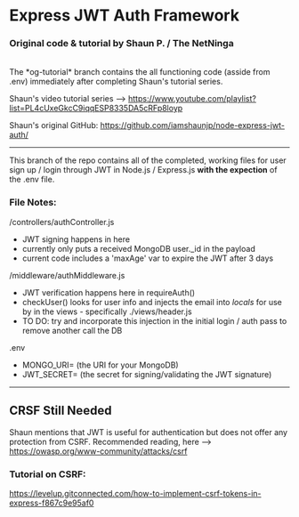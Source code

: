 # Express JWT Auth Framework
### Original code & tutorial by Shaun P. / The NetNinga
<br>
The *og-tutorial* branch contains the all functioning code (asside from .env) immediately after completing Shaun's tutorial series.

<br>

Shaun's video tutorial series --> https://www.youtube.com/playlist?list=PL4cUxeGkcC9iqqESP8335DA5cRFp8loyp

Shaun's original GitHub:
https://github.com/iamshaunjp/node-express-jwt-auth/

---
This branch of the repo contains all of the completed, working files for user sign up / login through JWT in Node.js / Express.js **with the expection** of the .env file.


### File Notes:


/controllers/authController.js
- JWT signing happens in here
- currently only puts a received MongoDB user._id in the payload
- current code includes a 'maxAge' var to expire the JWT after 3 days

/middleware/authMiddleware.js
- JWT verification happens here in requireAuth()
- checkUser() looks for user info and injects the email into *locals* for use by in the views - specifically ./views/header.js
- TO DO: try and incorporate this injection in the initial login / auth pass to remove another call the DB 


.env
 - MONGO_URI= (the URI for your MongoDB)
 - JWT_SECRET= (the secret for signing/validating the JWT signature)

<hr>

## CRSF Still Needed
Shaun mentions that JWT is useful for authentication but does not offer any protection from CSRF.  Recommended reading, here --> https://owasp.org/www-community/attacks/csrf

### Tutorial on CSRF:
https://levelup.gitconnected.com/how-to-implement-csrf-tokens-in-express-f867c9e95af0

